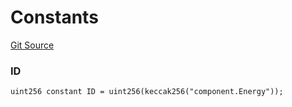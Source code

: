 # Constants

[Git Source](https://github.com/Moving-Castles/eat-drain-arson/blob/7bfd8b7722dbe81e95349eb300f1195a0dad2f0a/src/components/EnergyComponent.sol)

### ID

```solidity
uint256 constant ID = uint256(keccak256("component.Energy"));
```
